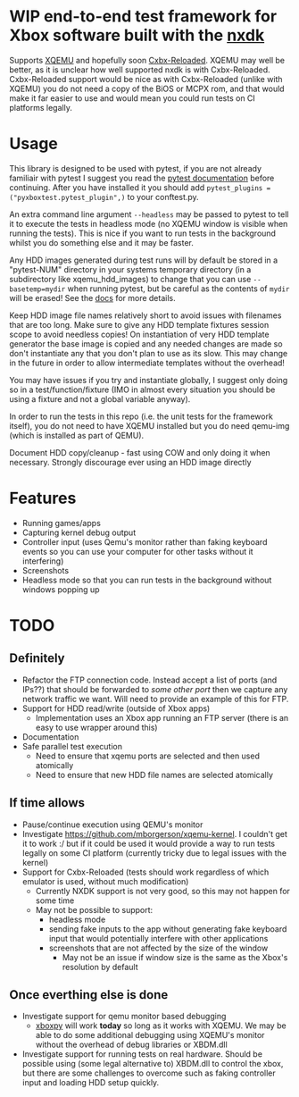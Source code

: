 # WIP end-to-end test framework for Xbox software built with the [nxdk](https://github.com/XboxDev/nxdk)
Supports [XQEMU](https://github.com/xqemu/xqemu) and hopefully soon [Cxbx-Reloaded](https://github.com/Cxbx-Reloaded/Cxbx-Reloaded). XQEMU may well be better, as it is unclear how well supported nxdk is with Cxbx-Reloaded. Cxbx-Reloaded support would be nice as with Cxbx-Reloaded (unlike with XQEMU) you do not need a copy of the BiOS or MCPX rom, and that would make it far easier to use and would mean you could run tests on CI platforms legally.

# Usage
This library is designed to be used with pytest, if you are not already familiair with pytest I suggest you read the [pytest documentation](https://docs.pytest.org) before continuing. After you have installed it you should add `pytest_plugins = ("pyxboxtest.pytest_plugin",)` to your conftest.py.

An extra command line argument `--headless` may be passed to pytest to tell it to execute the tests in headless mode (no XQEMU window is visible when running the tests). This is nice if you want to run tests in the background whilst you do something else and it may be faster.

Any HDD images generated during test runs will by default be stored in a "pytest-NUM" directory in your systems temporary directory (in a subdirectory like xqemu_hdd_images) to change that you can use `--basetemp=mydir` when running pytest, but be careful as the contents of `mydir` will be erased! See the [docs](https://pytest.org/en/latest/tmpdir.html#the-default-base-temporary-directory) for more details.

Keep HDD image file names relatively short to avoid issues with filenames that are too long.
Make sure to give any HDD template fixtures session scope to avoid needless copies! On instantiation of very HDD template generator the base image is copied and any needed changes are made so don't instantiate any that you don't plan to use as its slow. This may change in the future in order to allow intermediate templates without the overhead!

You may have issues if you try and instantiate globally, I suggest only doing so in a test/function/fixture (IMO in almost every situation you should be using a fixture and not a global variable anyway).

In order to run the tests in this repo (i.e. the unit tests for the framework itself), you do not need to have XQEMU installed but you do need qemu-img (which is installed as part of QEMU).

Document HDD copy/cleanup - fast using COW and only doing it when necessary. Strongly discourage ever using an HDD image directly

# Features
 - Running games/apps
 - Capturing kernel debug output
 - Controller input (uses Qemu's monitor rather than faking keyboard events so you can use your computer for other tasks without it interfering)
 - Screenshots
 - Headless mode so that you can run tests in the background without windows popping up

# TODO
## Definitely
- Refactor the FTP connection code. Instead accept a list of ports (and IPs??) that should be forwarded to *some other port* then we capture any network traffic we want. Will need to provide an example of this for FTP.
- Support for HDD read/write (outside of Xbox apps)
  - Implementation uses an Xbox app running an FTP server (there is an easy to use wrapper around this)
- Documentation
- Safe parallel test execution
  - Need to ensure that xqemu ports are selected and then used atomically
  - Need to ensure that new HDD file names are selected atomically

## If time allows
- Pause/continue execution using QEMU's monitor
- Investigate https://github.com/mborgerson/xqemu-kernel. I couldn't get it to work :/ but if it could be used it would provide a way to run tests legally on some CI platform (currently tricky due to legal issues with the kernel)
- Support for Cxbx-Reloaded (tests should work regardless of which emulator is used, without much modification)
  - Currently NXDK support is not very good, so this may not happen for some time
  - May not be possible to support:
    - headless mode
    - sending fake inputs to the app without generating fake keyboard input that would potentially interfere with other applications
    - screenshots that are not affected by the size of the window
      - May not be an issue if window size is the same as the Xbox's resolution by default

## Once everthing else is done
- Investigate support for qemu monitor based debugging
  - [xboxpy](https://github.com/XboxDev/xboxpy) will work __today__ so long as it works with XQEMU. We may be able to do some additional debugging using XQEMU's monitor without the overhead of debug libraries or XBDM.dll
- Investigate support for running tests on real hardware. Should be possible using (some legal alternative to) XBDM.dll to control the xbox, but there are some challenges to overcome such as faking controller input and loading HDD setup quickly.